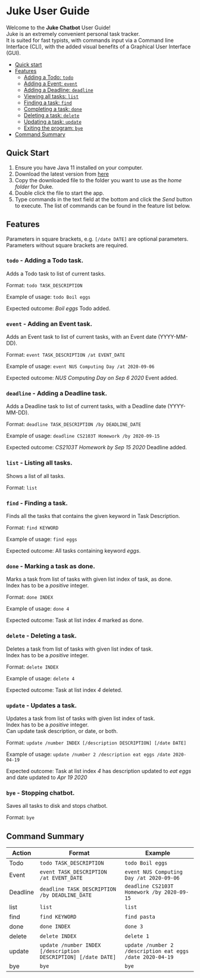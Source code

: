 # Juke User Guide

Welcome to the **Juke Chatbot** User Guide!\
Juke is an extremely convenient personal task tracker.\
It is suited for fast typists, with commands input via a Command line Interface (CLI), 
with the added visual benefits of a Graphical User Interface (GUI).

* [Quick start](#quick-start)
* [Features](#features)  
  * [Adding a Todo: `todo`](#todo---adding-a-todo-task)
  * [Adding a Event: `event`](#event---adding-an-event-task)
  * [Adding a Deadline: `deadline`](#deadline---adding-a-deadline-task)
  * [Viewing all tasks: `list`](#list---listing-all-tasks)
  * [Finding a task: `find`](#find---finding-a-task)
  * [Completing a task: `done`](#done---marking-a-task-as-done)
  * [Deleting a task: `delete`](#delete---deleting-a-task)
  * [Updating a task: `update`](#update---updates-a-task)
  * [Exiting the program: `bye`](#bye---stopping-chatbot)
* [Command Summary](#command-summary)

## Quick Start
1. Ensure you have Java 11 installed on your computer.
1. Download the latest version from [here](https://github.com/VaishakAnand/ip/releases)
1. Copy the downloaded file to the folder you want to use as the *home folder* for Duke.
1. Double click the file to start the app.
1. Type commands in the text field at the bottom and click the *Send* button to execute.
The list of commands can be found in the feature list below.

## Features 

Parameters in square brackets, e.g. `[/date DATE]` are optional parameters.  
Parameters without square brackets are required.

### `todo` - Adding a Todo task.

Adds a Todo task to list of current tasks.

Format: `todo TASK_DESCRIPTION`  

Example of usage: `todo Boil eggs`

Expected outcome: *Boil eggs* Todo added.  

### `event` - Adding an Event task.

Adds an Event task to list of current tasks, with an Event date (YYYY-MM-DD).

Format: `event TASK_DESCRIPTION /at EVENT_DATE`  

Example of usage: `event NUS Computing Day /at 2020-09-06`

Expected outcome: *NUS Computing Day on Sep 6 2020* Event added.  

### `deadline` - Adding a Deadline task.

Adds a Deadline task to list of current tasks, with a Deadline date (YYYY-MM-DD).

Format: `deadline TASK_DESCRIPTION /by DEADLINE_DATE`  

Example of usage: `deadline CS2103T Homework /by 2020-09-15`

Expected outcome: *CS2103T Homework by Sep 15 2020* Deadline added.  


### `list` - Listing all tasks.

Shows a list of all tasks.

Format: `list`  

### `find` - Finding a task.

Finds all the tasks that contains the given keyword in Task Description.

Format: `find KEYWORD`  

Example of usage: `find eggs`

Expected outcome: All tasks containing keyword *eggs*.  

### `done` - Marking a task as done.

Marks a task from list of tasks with given list index of task, as done.  
Index has to be a *positive* integer.

Format: `done INDEX`  

Example of usage: `done 4`

Expected outcome: Task at list index *4* marked as done.  

### `delete` - Deleting a task.

Deletes a task from list of tasks with given list index of task.  
Index has to be a *positive* integer.

Format: `delete INDEX`  

Example of usage: `delete 4`

Expected outcome: Task at list index *4* deleted.    

### `update` - Updates a task.

Updates a task from list of tasks with given list index of task.  
Index has to be a *positive* integer.  
Can update task description, or date, or both.

Format: `update /number INDEX [/description DESCRIPTION] [/date DATE]`

Example of usage: `update /number 2 /description eat eggs /date 2020-04-19`

Expected outcome: Task at list index *4* has description updated to *eat eggs*
and date updated to *Apr 19 2020*

### `bye` - Stopping chatbot.

Saves all tasks to disk and stops chatbot.

Format: `bye`  
 
## Command Summary
 
Action | Format | Example
---|---|---
Todo | `todo TASK_DESCRIPTION` | `todo Boil eggs`
Event | `event TASK_DESCRIPTION /at EVENT_DATE` | `event NUS Computing Day /at 2020-09-06`
Deadline | `deadline TASK_DESCRIPTION /by DEADLINE_DATE` | `deadline CS2103T Homework /by 2020-09-15`
list | `list` | `list`
find | `find KEYWORD` | `find pasta`
done | `done INDEX` | `done 3`
delete | `delete INDEX` | `delete 1`
update | `update /number INDEX [/description DESCRIPTION] [/date DATE]` | `update /number 2 /description eat eggs /date 2020-04-19`
bye | `bye` | `bye`

